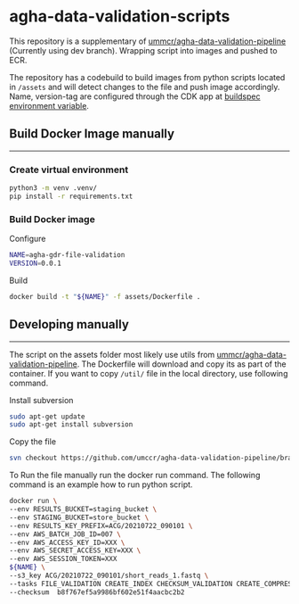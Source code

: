 # agha-data-validation-scripts


This repository is a supplementary of [ummcr/agha-data-validation-pipeline](https://github.com/umccr/agha-data-validation-pipeline) (Currently using dev branch).
Wrapping script into images and pushed to ECR.

The repository has a codebuild to build images from python scripts located in `/assets` and will detect changes to the 
file and push image accordingly. Name, version-tag are configured through the CDK app at [buildspec environment variable](/stacks/codebuild_stack.py#L45).

## Build Docker Image manually
___

### Create virtual environment
```bash
python3 -m venv .venv/
pip install -r requirements.txt
```

### Build Docker image
Configure
```bash
NAME=agha-gdr-file-validation
VERSION=0.0.1
```

Build
```bash
docker build -t "${NAME}" -f assets/Dockerfile .
```
## Developing manually
___

The script on the assets folder most likely use utils from [ummcr/agha-data-validation-pipeline](https://github.com/umccr/agha-data-validation-pipeline/tree/dev/lambdas/layers/util).
The Dockerfile will download and copy its as part of the container. If you want to copy `/util/` file in the local directory, use following command.

Install subversion
```bash
sudo apt-get update
sudo apt-get install subversion
```

Copy the file
```bash
svn checkout https://github.com/umccr/agha-data-validation-pipeline/branches/dev/lambdas/layers/util
```

To Run the file manually run the docker run command. 
The following command is an example how to run python script.
```bash
docker run \
--env RESULTS_BUCKET=staging_bucket \
--env STAGING_BUCKET=store_bucket \
--env RESULTS_KEY_PREFIX=ACG/20210722_090101 \
--env AWS_BATCH_JOB_ID=007 \
--env AWS_ACCESS_KEY_ID=XXX \
--env AWS_SECRET_ACCESS_KEY=XXX \
--env AWS_SESSION_TOKEN=XXX
${NAME} \
--s3_key ACG/20210722_090101/short_reads_1.fastq \
--tasks FILE_VALIDATION CREATE_INDEX CHECKSUM_VALIDATION CREATE_COMPRESS \
--checksum 	b8f767ef5a9986bf602e51f4aacbc2b2

```